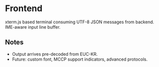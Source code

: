 # Frontend

xterm.js based terminal consuming UTF-8 JSON messages from backend. IME-aware input line buffer.

## Notes
- Output arrives pre-decoded from EUC-KR.
- Future: custom font, MCCP support indicators, advanced protocols.
